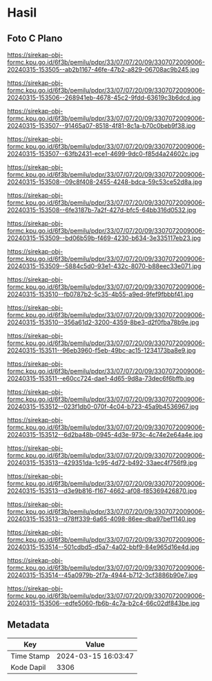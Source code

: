 # Hasil

## Foto C Plano

https://sirekap-obj-formc.kpu.go.id/6f3b/pemilu/pdpr/33/07/07/20/09/3307072009006-20240315-153505--ab2b1167-46fe-47b2-a829-06708ac9b245.jpg

https://sirekap-obj-formc.kpu.go.id/6f3b/pemilu/pdpr/33/07/07/20/09/3307072009006-20240315-153506--268941eb-4678-45c2-9fdd-63619c3b6dcd.jpg

https://sirekap-obj-formc.kpu.go.id/6f3b/pemilu/pdpr/33/07/07/20/09/3307072009006-20240315-153507--91465a07-8518-4f81-8c1a-b70c0beb9f38.jpg

https://sirekap-obj-formc.kpu.go.id/6f3b/pemilu/pdpr/33/07/07/20/09/3307072009006-20240315-153507--63fb2431-ece1-4699-9dc0-f85d4a24602c.jpg

https://sirekap-obj-formc.kpu.go.id/6f3b/pemilu/pdpr/33/07/07/20/09/3307072009006-20240315-153508--09c8f408-2455-4248-bdca-59c53ce52d8a.jpg

https://sirekap-obj-formc.kpu.go.id/6f3b/pemilu/pdpr/33/07/07/20/09/3307072009006-20240315-153508--6fe3187b-7a2f-427d-bfc5-64bb316d0532.jpg

https://sirekap-obj-formc.kpu.go.id/6f3b/pemilu/pdpr/33/07/07/20/09/3307072009006-20240315-153509--bd06b59b-f469-4230-b634-3e335117eb23.jpg

https://sirekap-obj-formc.kpu.go.id/6f3b/pemilu/pdpr/33/07/07/20/09/3307072009006-20240315-153509--5884c5d0-93e1-432c-8070-b88eec33e071.jpg

https://sirekap-obj-formc.kpu.go.id/6f3b/pemilu/pdpr/33/07/07/20/09/3307072009006-20240315-153510--fb0787b2-5c35-4b55-a9ed-9fef9fbbbf41.jpg

https://sirekap-obj-formc.kpu.go.id/6f3b/pemilu/pdpr/33/07/07/20/09/3307072009006-20240315-153510--356a61d2-3200-4359-8be3-d2f0fba78b9e.jpg

https://sirekap-obj-formc.kpu.go.id/6f3b/pemilu/pdpr/33/07/07/20/09/3307072009006-20240315-153511--96eb3960-f5eb-49bc-ac15-1234173ba8e9.jpg

https://sirekap-obj-formc.kpu.go.id/6f3b/pemilu/pdpr/33/07/07/20/09/3307072009006-20240315-153511--e60cc724-dae1-4d65-9d8a-73dec6f6bffb.jpg

https://sirekap-obj-formc.kpu.go.id/6f3b/pemilu/pdpr/33/07/07/20/09/3307072009006-20240315-153512--023f1db0-070f-4c04-b723-45a9b4536967.jpg

https://sirekap-obj-formc.kpu.go.id/6f3b/pemilu/pdpr/33/07/07/20/09/3307072009006-20240315-153512--6d2ba48b-0945-4d3e-973c-4c74e2e64a4e.jpg

https://sirekap-obj-formc.kpu.go.id/6f3b/pemilu/pdpr/33/07/07/20/09/3307072009006-20240315-153513--429351da-1c95-4d72-b492-33aec4f756f9.jpg

https://sirekap-obj-formc.kpu.go.id/6f3b/pemilu/pdpr/33/07/07/20/09/3307072009006-20240315-153513--d3e9b816-f167-4662-af08-f85369426870.jpg

https://sirekap-obj-formc.kpu.go.id/6f3b/pemilu/pdpr/33/07/07/20/09/3307072009006-20240315-153513--d78ff339-6a65-4098-86ee-dba97bef1140.jpg

https://sirekap-obj-formc.kpu.go.id/6f3b/pemilu/pdpr/33/07/07/20/09/3307072009006-20240315-153514--501cdbd5-d5a7-4a02-bbf9-84e965d16e4d.jpg

https://sirekap-obj-formc.kpu.go.id/6f3b/pemilu/pdpr/33/07/07/20/09/3307072009006-20240315-153514--45a0979b-2f7a-4944-b712-3cf3886b90e7.jpg

https://sirekap-obj-formc.kpu.go.id/6f3b/pemilu/pdpr/33/07/07/20/09/3307072009006-20240315-153506--edfe5060-fb6b-4c7a-b2c4-66c02df843be.jpg


## Metadata

| Key        | Value               |
| ---------- | ------------------- |
| Time Stamp | 2024-03-15 16:03:47 |
| Kode Dapil | 3306                |



